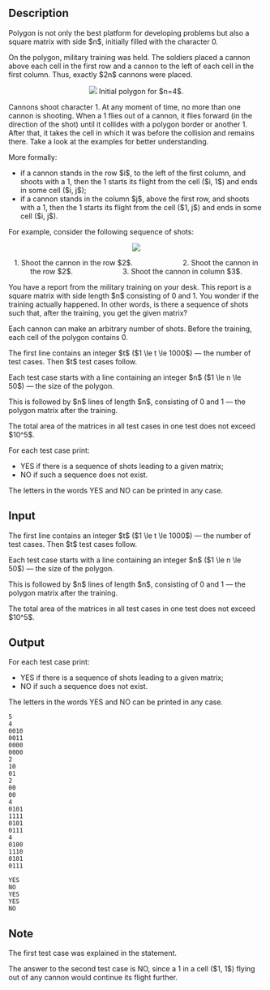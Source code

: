## Description

<div><p>Polygon is not only the best platform for developing problems but also a square matrix with side $n$, initially filled with the character <span class="tex-font-style-tt">0</span>.</p><p>On the polygon, military training was held. The soldiers placed a cannon above each cell in the first row and a cannon to the left of each cell in the first column. Thus, exactly $2n$ cannons were placed.</p><center> <img class="tex-graphics" src="file://PdBEY9Vf.png" style="max-width: 100.0%;max-height: 100.0%;">   <span class="tex-font-size-small">Initial polygon for $n=4$.</span> </center><p>Cannons shoot character <span class="tex-font-style-tt">1</span>. At any moment of time, no more than one cannon is shooting. When a <span class="tex-font-style-tt">1</span> flies out of a cannon, it flies forward (in the direction of the shot) until it collides with a polygon border or another <span class="tex-font-style-tt">1</span>. After that, it takes the cell in which it was before the collision and remains there. Take a look at the examples for better understanding.</p><p>More formally: </p><ul> <li> if a cannon stands in the row $i$, to the left of the first column, and shoots with a <span class="tex-font-style-tt">1</span>, then the <span class="tex-font-style-tt">1</span> starts its flight from the cell ($i, 1$) and ends in some cell ($i, j$); </li><li> if a cannon stands in the column $j$, above the first row, and shoots with a <span class="tex-font-style-tt">1</span>, then the <span class="tex-font-style-tt">1</span> starts its flight from the cell ($1, j$) and ends in some cell ($i, j$). </li></ul><p>For example, consider the following sequence of shots:</p><center> <img class="tex-graphics" src="file://EeGqpCtb.png" style="max-width: 100.0%;max-height: 100.0%;"> <p> <span class="tex-font-size-small">1. Shoot the cannon in the row $2$. &nbsp;&nbsp;&nbsp;&nbsp;&nbsp;&nbsp;&nbsp;&nbsp;&nbsp;&nbsp;&nbsp;&nbsp;&nbsp;&nbsp;&nbsp;&nbsp;&nbsp;&nbsp;&nbsp;&nbsp;&nbsp;&nbsp;&nbsp; 2. Shoot the cannon in the row $2$. &nbsp;&nbsp;&nbsp;&nbsp;&nbsp;&nbsp;&nbsp;&nbsp;&nbsp;&nbsp;&nbsp;&nbsp;&nbsp;&nbsp;&nbsp;&nbsp;&nbsp;&nbsp;&nbsp;&nbsp;&nbsp;&nbsp;&nbsp; 3. Shoot the cannon in column $3$.</span> </p></center><p>You have a report from the military training on your desk. This report is a square matrix with side length $n$ consisting of <span class="tex-font-style-tt">0</span> and <span class="tex-font-style-tt">1</span>. You wonder if the training actually happened. In other words, is there a sequence of shots such that, after the training, you get the given matrix?</p><p>Each cannon can make an arbitrary number of shots. Before the training, each cell of the polygon contains <span class="tex-font-style-tt">0</span>.</p></div><div class="input-specification"><p>The first line contains an integer $t$ ($1 \le t \le 1000$)&nbsp;— the number of test cases. Then $t$ test cases follow.</p><p>Each test case starts with a line containing an integer $n$ ($1 \le n \le 50$)&nbsp;— the size of the polygon.</p><p>This is followed by $n$ lines of length $n$, consisting of <span class="tex-font-style-tt">0</span> and <span class="tex-font-style-tt">1</span>&nbsp;— the polygon matrix after the training.</p><p>The total area of the matrices in all test cases in one test does not exceed $10^5$.</p></div><div class="output-specification"><p>For each test case print:</p><ul> <li> <span class="tex-font-style-tt">YES</span> if there is a sequence of shots leading to a given matrix; </li><li> <span class="tex-font-style-tt">NO</span> if such a sequence does not exist. </li></ul><p>The letters in the words <span class="tex-font-style-tt">YES</span> and <span class="tex-font-style-tt">NO</span> can be printed in any case.</p></div>

## Input

<p>The first line contains an integer $t$ ($1 \le t \le 1000$)&nbsp;— the number of test cases. Then $t$ test cases follow.</p><p>Each test case starts with a line containing an integer $n$ ($1 \le n \le 50$)&nbsp;— the size of the polygon.</p><p>This is followed by $n$ lines of length $n$, consisting of <span class="tex-font-style-tt">0</span> and <span class="tex-font-style-tt">1</span>&nbsp;— the polygon matrix after the training.</p><p>The total area of the matrices in all test cases in one test does not exceed $10^5$.</p>

## Output

<p>For each test case print:</p><ul> <li> <span class="tex-font-style-tt">YES</span> if there is a sequence of shots leading to a given matrix; </li><li> <span class="tex-font-style-tt">NO</span> if such a sequence does not exist. </li></ul><p>The letters in the words <span class="tex-font-style-tt">YES</span> and <span class="tex-font-style-tt">NO</span> can be printed in any case.</p>





```input1
5
4
0010
0011
0000
0000
2
10
01
2
00
00
4
0101
1111
0101
0111
4
0100
1110
0101
0111
```




```output1
YES
NO
YES
YES
NO
```



## Note

<p>The first test case was explained in the statement.</p><p>The answer to the second test case is <span class="tex-font-style-tt">NO</span>, since a <span class="tex-font-style-tt">1</span> in a cell ($1, 1$) flying out of any cannon would continue its flight further.</p>
